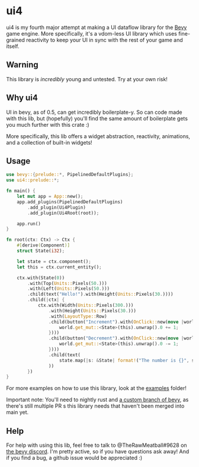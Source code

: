 # ui4

ui4 is my fourth major attempt at making a UI dataflow library for the [Bevy](https://github.com/bevyengine/bevy) game engine. More specifically, it's a vdom-less UI library which uses fine-grained reactivity to keep your UI in sync with the rest of your game and itself.

## Warning

This library is *incredibly* young and untested. Try at your own risk!

## Why ui4

UI in bevy, as of 0.5, can get incredibly boilerplate-y. So can code made with this lib, but (hopefully) you'll find the same amount of boilerplate gets you much further with this crate :)

More specifically, this lib offers a widget abstraction, reactivity, animations, and a collection of built-in widgets!

## Usage

```rs
use bevy::{prelude::*, PipelinedDefaultPlugins};
use ui4::prelude::*;

fn main() {
    let mut app = App::new();
    app.add_plugins(PipelinedDefaultPlugins)
        .add_plugin(Ui4Plugin)
        .add_plugin(Ui4Root(root));

    app.run()
}

fn root(ctx: Ctx) -> Ctx {
    #[derive(Component)]
    struct State(i32);

    let state = ctx.component();
    let this = ctx.current_entity();

    ctx.with(State(0))
        .with(Top(Units::Pixels(50.)))
        .with(Left(Units::Pixels(50.)))
        .child(text("Hello!").with(Height(Units::Pixels(30.))))
        .child(|ctx| {
            ctx.with(Width(Units::Pixels(300.)))
                .with(Height(Units::Pixels(30.)))
                .with(LayoutType::Row)
                .child(button("Increment").with(OnClick::new(move |world| {
                    world.get_mut::<State>(this).unwrap().0 += 1;
                })))
                .child(button("Decrement").with(OnClick::new(move |world| {
                    world.get_mut::<State>(this).unwrap().0 -= 1;
                })))
                .child(text(
                    state.map(|s: &State| format!("The number is {}", s.0)),
                ))
        })
}
```

For more examples on how to use this library, look at the [examples](examples) folder!

Important note: You'll need to nightly rust and [a custom branch of bevy](https://github.com/TheRawMeatball/bevy/tree/runs-ui4-migrated), as there's still multiple PR s this library needs that haven't been merged into main yet.

## Help

For help with using this lib, feel free to talk to @TheRawMeatball#9628 on [the bevy discord](https://discord.gg/bevy). I'm pretty active, so if you have questions ask away! And if you find a bug, a github issue would be appreciated :)
